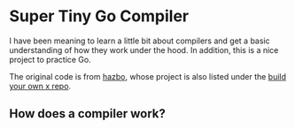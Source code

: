 # Super Tiny Go Compiler

I have been meaning to learn a little bit about compilers and get a basic understanding of how they work under the hood. In addition, this is a nice project to practice Go.

The original code is from [hazbo](https://github.com/hazbo/the-super-tiny-compiler), whose project is also listed under the [build your own x repo](https://github.com/codecrafters-io/build-your-own-x?tab=readme-ov-file#build-your-own-programming-language).

## How does a compiler work?



